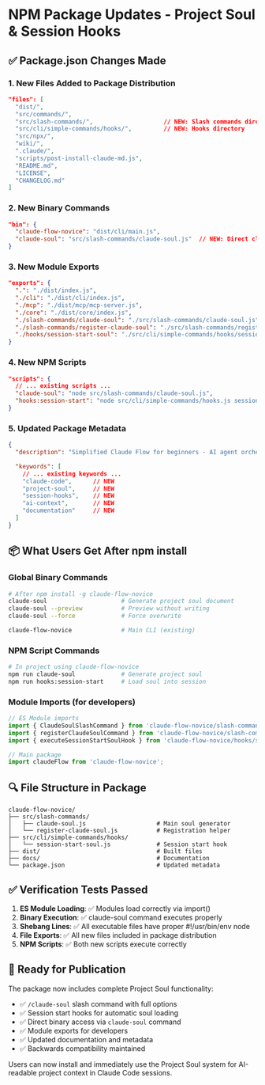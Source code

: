 # NPM Package Updates - Project Soul & Session Hooks

## ✅ Package.json Changes Made

### 1. New Files Added to Package Distribution
```json
"files": [
  "dist/",
  "src/commands/",
  "src/slash-commands/",                    // NEW: Slash commands directory
  "src/cli/simple-commands/hooks/",         // NEW: Hooks directory
  "src/npx/",
  "wiki/",
  ".claude/",
  "scripts/post-install-claude-md.js",
  "README.md",
  "LICENSE",
  "CHANGELOG.md"
]
```

### 2. New Binary Commands
```json
"bin": {
  "claude-flow-novice": "dist/cli/main.js",
  "claude-soul": "src/slash-commands/claude-soul.js"  // NEW: Direct claude-soul command
}
```

### 3. New Module Exports
```json
"exports": {
  ".": "./dist/index.js",
  "./cli": "./dist/cli/index.js",
  "./mcp": "./dist/mcp/mcp-server.js",
  "./core": "./dist/core/index.js",
  "./slash-commands/claude-soul": "./src/slash-commands/claude-soul.js",                    // NEW
  "./slash-commands/register-claude-soul": "./src/slash-commands/register-claude-soul.js", // NEW
  "./hooks/session-start-soul": "./src/cli/simple-commands/hooks/session-start-soul.js"    // NEW
}
```

### 4. New NPM Scripts
```json
"scripts": {
  // ... existing scripts ...
  "claude-soul": "node src/slash-commands/claude-soul.js",             // NEW
  "hooks:session-start": "node src/cli/simple-commands/hooks.js session-start" // NEW
}
```

### 5. Updated Package Metadata
```json
{
  "description": "Simplified Claude Flow for beginners - AI agent orchestration made easy. 95% complexity reduction while preserving all advanced capabilities via progressive disclosure. Includes AI-readable project soul system for consistent Claude Code sessions.",

  "keywords": [
    // ... existing keywords ...
    "claude-code",      // NEW
    "project-soul",     // NEW
    "session-hooks",    // NEW
    "ai-context",       // NEW
    "documentation"     // NEW
  ]
}
```

## 📦 What Users Get After npm install

### Global Binary Commands
```bash
# After npm install -g claude-flow-novice
claude-soul                     # Generate project soul document
claude-soul --preview           # Preview without writing
claude-soul --force             # Force overwrite

claude-flow-novice              # Main CLI (existing)
```

### NPM Script Commands
```bash
# In project using claude-flow-novice
npm run claude-soul             # Generate project soul
npm run hooks:session-start     # Load soul into session
```

### Module Imports (for developers)
```javascript
// ES Module imports
import { ClaudeSoulSlashCommand } from 'claude-flow-novice/slash-commands/claude-soul';
import { registerClaudeSoulCommand } from 'claude-flow-novice/slash-commands/register-claude-soul';
import { executeSessionStartSoulHook } from 'claude-flow-novice/hooks/session-start-soul';

// Main package
import claudeFlow from 'claude-flow-novice';
```

## 🔍 File Structure in Package

```
claude-flow-novice/
├── src/slash-commands/
│   ├── claude-soul.js                    # Main soul generator
│   └── register-claude-soul.js           # Registration helper
├── src/cli/simple-commands/hooks/
│   └── session-start-soul.js             # Session start hook
├── dist/                                 # Built files
├── docs/                                 # Documentation
└── package.json                          # Updated metadata
```

## ✅ Verification Tests Passed

1. **ES Module Loading**: ✅ Modules load correctly via import()
2. **Binary Execution**: ✅ claude-soul command executes properly
3. **Shebang Lines**: ✅ All executable files have proper #!/usr/bin/env node
4. **File Exports**: ✅ All new files included in package distribution
5. **NPM Scripts**: ✅ Both new scripts execute correctly

## 🚀 Ready for Publication

The package now includes complete Project Soul functionality:
- ✅ `/claude-soul` slash command with full options
- ✅ Session start hooks for automatic soul loading
- ✅ Direct binary access via `claude-soul` command
- ✅ Module exports for developers
- ✅ Updated documentation and metadata
- ✅ Backwards compatibility maintained

Users can now install and immediately use the Project Soul system for AI-readable project context in Claude Code sessions.